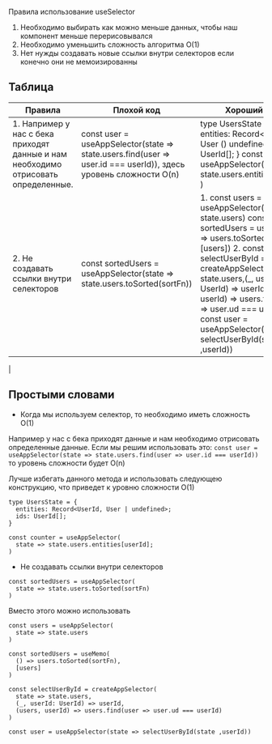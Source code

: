 Правила использование useSelector

1. Необходимо выбирать как можно меньше данных, чтобы наш компонент меньше перерисовывался
2. Необходимо уменьшить сложность алгоритма O(1)
3. Нет нужды создавать новые ссылки внутри селекторов если конечно они не мемоизированны


## Таблица

| Правила  | Плохой код | Хороший код |
| -------- | -------- | ------- |
| 1. Например у нас c бека приходят данные и нам необходимо отрисовать определенные. | const user = useAppSelector(state => state.users.find(user => user.id === userId)), здесь уровень сложности O(n) | type UsersState = { entities: Record<UserId, User () undefined>; ids: UserId[]; } const counter = useAppSelector( state => state.users.entities[userId]; )|
| 2. Не создавать ссылки внутри селекторов | const sortedUsers = useAppSelector(state => state.users.toSorted(sortFn)) | 1. const users = useAppSelector(state => state.users) const sortedUsers = useMemo(() => users.toSorted(sortFn), [users]) 2. const selectUserById = createAppSelector(state => state.users,(_, userId: UserId) => userId,(users, userId) => users.find(user => user.ud === userId)) const user = useAppSelector(state => selectUserById(state ,userId)) |
|

## Простыми словами 

- Когда мы используем селектор, то необходимо иметь сложность О(1)

Например у нас c бека приходят данные и нам необходимо отрисовать
определенные данные. Если мы решим использовать это:
`const user = useAppSelector(state => state.users.find(user => user.id === userId))`
то уровень сложности будет O(n)

Лучше избегать данного метода и использовать следующею конструкцию, что приведет к уровню сложности О(1)

```
type UsersState = {
  entities: Record<UserId, User | undefined>;
  ids: UserId[];
}

const counter = useAppSelector(
  state => state.users.entities[userId];
)
```

- Не создавать ссылки внутри селекторов

```
const sortedUsers = useAppSelector(
  state => state.users.toSorted(sortFn)
)
```

Вместо этого можно использовать

```
const users = useAppSelector(
  state => state.users
)

const sortedUsers = useMemo(
  () => users.toSorted(sortFn),
  [users]
)
```

```
const selectUserById = createAppSelector(
  state => state.users,
  (_, userId: UserId) => userId,
  (users, userId) => users.find(user => user.ud === userId)
)

const user = useAppSelector(state => selectUserById(state ,userId))
```